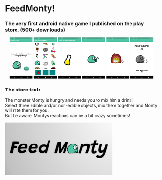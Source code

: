 # FeedMonty!
### The very first android native game I published on the play store. (500+ downloads)

<p align="middle">
<img src="./app/img/store_screen_1.png" width="15%">

<img src="./app/img/store_screen_2.png" width="15%">

<img src="./app/img/store_screen_3.png" width="15%">

<img src="./app/img/store_screen_4.png" width="15%">

<img src="./app/img/store_screen_5.png" width="15%">

<img src="./app/img/store_screen_6.png" width="15%">
</p>

### The store text:
The monster Monty is hungry and needs you to mix him a drink!  
Select three edible and/or non-edible objects, mix them together and Monty will rate them for you.  
But be aware: Montys reactions can be a bit crazy sometimes!

<p align="left">
<img src="./app/img/preview_picture.png" width="70%">
</p>
